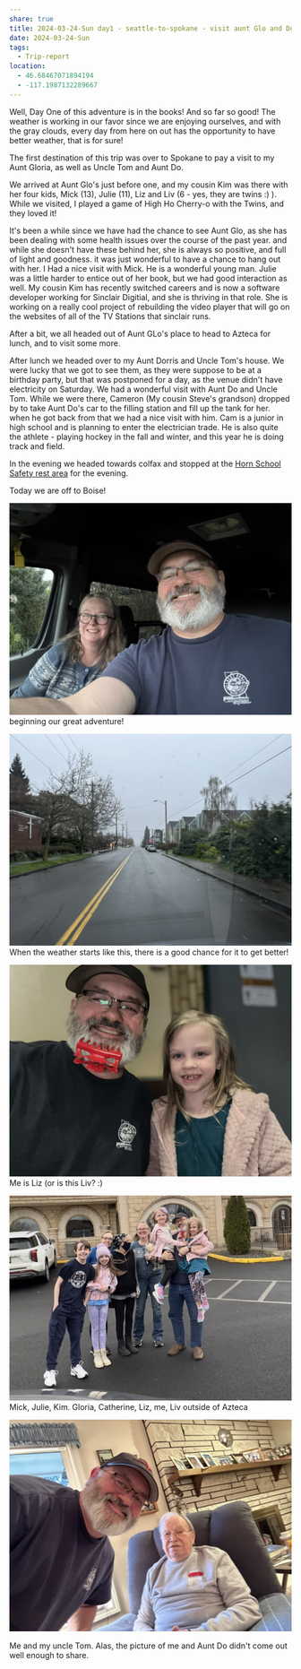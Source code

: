 ```yaml
---
share: true
title: 2024-03-24-Sun day1 - seattle-to-spokane - visit aunt Glo and Do and uncle Tom
date: 2024-03-24-Sun
tags:
  - Trip-report
location:
  - 46.68467071894194
  - -117.1987132289667
---
```


Well, Day One of this adventure is in the books! And so far so good!  The weather is working in our favor since we are enjoying ourselves, and with the gray clouds, every day from here on out has the opportunity to have better weather, that is for sure!   

The first destination of this trip was over to Spokane to pay a visit to my Aunt Gloria, as well as Uncle Tom and Aunt Do.  

We arrived at Aunt Glo's just before one, and my cousin Kim was there with her four kids, Mick (13), Julie (11), Liz and Liv (6 - yes, they are twins :) ).   While we visited, I played a game of High Ho Cherry-o with the Twins, and they loved it!   

It's been a while since we have had the chance to see Aunt Glo, as she has been dealing with some health issues over the course of the past year.  and while she doesn't have these behind her, she is always so positive, and full of light and goodness.   it was just wonderful to have a chance to hang out with her.   I Had a nice visit with Mick.  He is a wonderful young man.  Julie was a little harder to entice out of her book, but we had good interaction as well.   My cousin Kim has recently switched careers and is now a software developer working for Sinclair Digitial, and she is thriving in that role.  She is working on a really cool project of rebuilding the video player that will go on the websites of all of the TV Stations that sinclair runs.  

After a bit, we all headed out of Aunt GLo's place to head to Azteca for lunch, and to visit some more.  

After lunch we headed over to my Aunt Dorris and Uncle Tom's house.    We were lucky that we got to see them, as they were suppose to be at a birthday party, but that was postponed for a day, as the venue didn't have electricity on Saturday.  We had a wonderful visit with Aunt Do and Uncle Tom.  While we were there, Cameron (My cousin Steve's grandson) dropped by to take Aunt Do's car to the filling station and fill up the tank for her.  when he got back from that we had a nice visit with him.  Cam is a junior in high school and is planning to enter the electrician trade.  He is also quite the athlete - playing hockey in the fall and winter, and this year he is doing track and field.

In the evening we headed towards colfax and stopped at the [Horn School Safety rest area](https://maps.apple.com/?address=101%E2%80%93105%20Old%20Thornton%20Highway%20Rd,%20Rosalia,%20WA%20%2099170,%20United%20States&ll=47.182200,-117.377330&q=101%E2%80%93105%20Old%20Thornton%20Highway%20Rd) for the evening.    

Today we are off to Boise!


![B1A54787-2583-4714-B7B6-B77FCFA39D7B_1_105_c](../attachments/B1A54787-2583-4714-B7B6-B77FCFA39D7B_1_105_c.jpeg)
beginning our great adventure!


![BFE986B3-5762-4EB0-91AB-BD509E4C4619_1_105_c](../attachments/BFE986B3-5762-4EB0-91AB-BD509E4C4619_1_105_c.jpeg)
When the weather starts like this, there is a good chance for it to get better!


![7EC0C859-0DDE-4031-A2F7-58B5FC53C4B7_1_105_c](../attachments/7EC0C859-0DDE-4031-A2F7-58B5FC53C4B7_1_105_c.jpeg)
Me is Liz (or is this Liv? :)


![IMG_6987](../attachments/IMG_6987.jpeg)
Mick, Julie, Kim. Gloria, Catherine, Liz, me, Liv outside of Azteca

![A37288F5-91E9-40C3-BD3E-AD36AFB295DC_1_105_c](../attachments/A37288F5-91E9-40C3-BD3E-AD36AFB295DC_1_105_c.jpeg)

Me and my uncle Tom.  Alas, the picture of me and Aunt Do didn't come out well enough to share.
